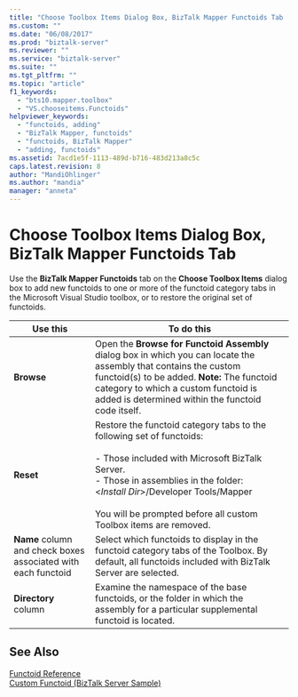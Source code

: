 ```yaml
---
title: "Choose Toolbox Items Dialog Box, BizTalk Mapper Functoids Tab | Microsoft Docs"
ms.custom: ""
ms.date: "06/08/2017"
ms.prod: "biztalk-server"
ms.reviewer: ""
ms.service: "biztalk-server"
ms.suite: ""
ms.tgt_pltfrm: ""
ms.topic: "article"
f1_keywords: 
  - "bts10.mapper.toolbox"
  - "VS.chooseitems.Functoids"
helpviewer_keywords: 
  - "functoids, adding"
  - "BizTalk Mapper, functoids"
  - "functoids, BizTalk Mapper"
  - "adding, functoids"
ms.assetid: 7acd1e5f-1113-489d-b716-483d213a8c5c
caps.latest.revision: 8
author: "MandiOhlinger"
ms.author: "mandia"
manager: "anneta"
---
```

# Choose Toolbox Items Dialog Box, BizTalk Mapper Functoids Tab
Use the **BizTalk Mapper Functoids** tab on the **Choose Toolbox Items** dialog box to add new functoids to one or more of the functoid category tabs in the Microsoft Visual Studio toolbox, or to restore the original set of functoids.  
  
|Use this|To do this|  
|--------------|----------------|  
|**Browse**|Open the **Browse for Functoid Assembly** dialog box in which you can locate the assembly that contains the custom functoid(s) to be added. **Note:**  The functoid category to which a custom functoid is added is determined within the functoid code itself.|  
|**Reset**|Restore the functoid category tabs to the following set of functoids:<br /><br /> -   Those included with Microsoft BizTalk Server.<br />-   Those in assemblies in the folder:<br />     \<*Install Dir*>/Developer Tools/Mapper<br /><br /> You will be prompted before all custom Toolbox items are removed.|  
|**Name** column and check boxes associated with each functoid|Select which functoids to display in the functoid category tabs of the Toolbox. By default, all functoids included with BizTalk Server are selected.|  
|**Directory** column|Examine the namespace of the base functoids, or the folder in which the assembly for a particular supplemental functoid is located.|  
  
## See Also  
 [Functoid Reference](../core/functoid-reference.md)   
 [Custom Functoid (BizTalk Server Sample)](../core/custom-functoid-biztalk-server-sample.md)